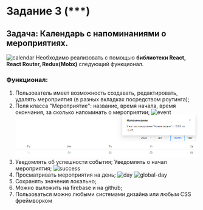 # Задание 3 (***)

## Задача: Календарь с напоминаниями о мероприятиях.
![calendar](https://github.com/GPB-COS/test-work-react/blob/master/test%203/pic/34E95629-487A-4F0F-A6F6-43FAAE7F1741.png)
Необходимо реализовать с помощью **библиотеки React, React Router, Redux(Mobx)** следующий функционал.
### Функционал: 
1. Пользователь имеет возможность создавать, редактировать, удалять мероприятия (в разных вкладках посредством роутинга);
2. Поля класса "Мероприятие": название, время начала, время окончания, за сколько напоминать о мероприятии;
![event](https://github.com/GPB-COS/test-work-react/blob/master/test%203/pic/8DC8ACE1-F479-4DF1-BE09-1A4848B01908.png)
![event-noty](https://github.com/GPB-COS/test-work-react/blob/master/test%203/pic/79FDBA3D-C51B-42A3-9D5A-9F2D114ACE39.png)
3. Уведомлять об успешности события; Уведомлять о начал мероприятия;
![success](https://github.com/GPB-COS/test-work-react/blob/master/test%203/pic/A5C4EEE2-2714-49E8-AB9E-A6060DEEC49F.jpeg)
4. Просматривать мероприятия на день;
![day](https://github.com/GPB-COS/test-work-react/blob/master/test%203/pic/BC04AA0E-C198-454A-9DA1-9EFEC03822BF.png)
![global-day](https://github.com/GPB-COS/test-work-react/blob/master/test%203/pic/80208702-DD80-45BB-B998-BDA5071590C2.png)
5. Сохранять значения локально;
6. Можно выложить на firebase и на github;
7. Пользоваться можно любыми системами дизайна или любым CSS фреймворком
